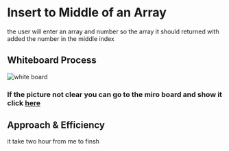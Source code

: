 # Insert to Middle of an Array
<!-- Description of the challenge -->

the user will enter an array and
 number so the array it should
returned with added the number
 in the middle index

 ## Whiteboard Process

<!-- Embedded whiteboard image -->

![white board](https://ahmadalasaad.github.io/data-structures-and-algorithms-java/arrayInsertShift/ch2.jpg?raw=true)


### If the picture not clear you can go to the miro board and show it click [here](https://miro.com/app/board/o9J_lrODwHc=/?invite_link_id=319989198100)

## Approach & Efficiency

<!-- What approach did you take? Discuss Why. What is the Big O space/time for this approach? -->
it take two hour from me to finsh 